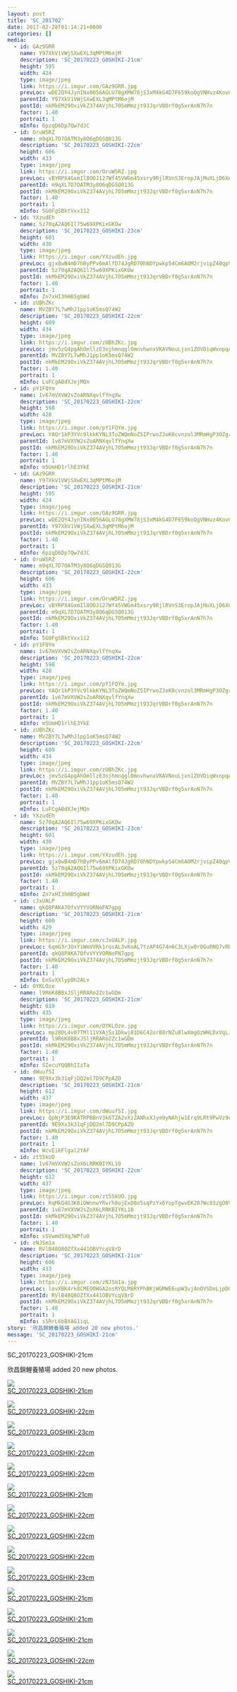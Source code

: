 ```yaml
---
layout: post
title: 'SC_201702' 
date: 2017-02-28T01:14:21+0000 
categories: [] 
media:
  - id: GAz9GRR
    name: Y97XkV1VWjSXwEXL3qMPtM6ojM
    description: 'SC_20170223_GOSHIKI-21cm'   
    height: 595
    width: 424
    type: image/jpeg
    link: https://i.imgur.com/GAz9GRR.jpg
    prevLoc: wDE2QY4JynINx0056AGLU78gXMW78jS3xM4kG4D7F659koQgVNHvz4Kov0vGf14Ex5prYNtyn113xq02SQZ5Rw6wK3iR2DRBLg9Ei4wg5gKBB2t6O03jVQ4mHj4O7JYpy4szAOD5r5M6iNqogO1GGLCW8RwQrk2BCPAmoNEqNvFGY0R2A6jJUWX5Ll6GmVSG19j8RgXPt0WJDKmNEQC3PnXpMGoZs3JnDDANwYurzqN1QKx1hojnoq
    parentId: Y97XkV1VWjSXwEXL3qMPtM6ojM
    postId: nkMkEM29OxiVkZ374AVjhL7O5mMmzjt93JqrVBDrf0g5xrAnN7h7n
    factor: 1.40
    portrait: 1
    mInfo: 6pzqD6Dp7Qw7dJC
  - id: OruW5RZ
    name: m9qXL7D7OATM3y8O6qDGSQ013G
    description: 'SC_20170223_GOSHIKI-22cm'   
    height: 606
    width: 433
    type: image/jpeg
    link: https://i.imgur.com/OruW5RZ.jpg
    prevLoc: vBYRPX4GxmIl8OOJ127Wf45VWGm45xsry9RjlRVnS3EropJAjMuXLjD6XnXvIzB4WOPgyAfrD17K7Dr8CV16wOLOlWhkJ2oERXznfQg65j4PZYfqWOy5G2Y6T09jQYlPMNcADqKZm7vgHg6V5A7NNnUW5AYm2LzoCgwxNQE2QDf4zyXmAnWLF1BVjQ7lpgfkE74NGk0DCj32zPGXJ2fBxlA94Y2YHjpK81prLRi0pLMAqVByivw5Qo
    parentId: m9qXL7D7OATM3y8O6qDGSQ013G
    postId: nkMkEM29OxiVkZ374AVjhL7O5mMmzjt93JqrVBDrf0g5xrAnN7h7n
    factor: 1.40
    portrait: 1
    mInfo: 5G0FgSBktVxx112
  - id: YXzudEh
    name: 5z70qA2AQ6Il75w69XPKixGKOw
    description: 'SC_20170223_GOSHIKI-23cm'   
    height: 601
    width: 430
    type: image/jpeg
    link: https://i.imgur.com/YXzudEh.jpg
    prevLoc: gjx8wB4mD7hByPPv6mAlfD74JgRD70hNDYpwkp54Cm6AOM2rjvipZ40qpVpWhRyQMwg8GnC7rP56E7DOUW5XZQGQ0NTpPKOYQ1r8s7113yygOvHYpM3lv6DpFO9v1QLEAqFvgn5DZ4YpH3MV62KYYBu352NZ1DRltN5rzOQAOXTVBDJGk1RZI84m8oLXgyTyX4w0l36PIOnZB3J5npCylwLMLAZKco9V1KQlvmFD08BPnjgJUZ61JN
    parentId: 5z70qA2AQ6Il75w69XPKixGKOw
    postId: nkMkEM29OxiVkZ374AVjhL7O5mMmzjt93JqrVBDrf0g5xrAnN7h7n
    factor: 1.40
    portrait: 1
    mInfo: Zn7xHI3hHB5gbWd
  - id: zUBhZKc
    name: MVZBY7L7wMhJ1pp1oK5msQ74W2
    description: 'SC_20170223_GOSHIKI-22cm'   
    height: 609
    width: 434
    type: image/jpeg
    link: https://i.imgur.com/zUBhZKc.jpg
    prevLoc: jmv5zG4pgAhOmllzE3njhmnqgl0mnvhwnxVKAVNouLjxn1ZOVDiqWxnpqAqkuLPNWKMRwlCR61LpzLpVhEB48DzDXACDNMMNjJ57hQ6VRPnvyQIMvGv1GJGXf949QPAV9xF9jv7965P8iJYqwBvAAnCDLVqEmQNpUoDG97k27vT9YENM52Mphgj2pyX5pLUrk34zXy6DTVP55V6ZxYc9Ylmj7vzLtw867M5Vx3iQRlM3k2vZU9vkO5
    parentId: MVZBY7L7wMhJ1pp1oK5msQ74W2
    postId: nkMkEM29OxiVkZ374AVjhL7O5mMmzjt93JqrVBDrf0g5xrAnN7h7n
    factor: 1.40
    portrait: 1
    mInfo: LuFCgABdXJejMQn
  - id: pY1FQYm
    name: 1v67mVXVW2sZoARNXqvlfYnqXw
    description: 'SC_20170223_GOSHIKI-22cm'   
    height: 598
    width: 428
    type: image/jpeg
    link: https://i.imgur.com/pY1FQYm.jpg
    prevLoc: YAQr1kP3YVc9lkkKYNL3ToZWQmNoZ5IPrwoZJoK0cvnzol3MRmHgP3OZgrgLTPGLR3z9knTW4lDKw1xWSBnE9WlW5pFK41XVog5EFLyx1wpoJkF9J1lyAkjgu2ApxLWoAAtNBBm6Nkrksy7Qkx6OOnhOgoYRnZWrC7LZoBrABJFwO66RmjWDSvk3DDoWpyijQYqXVglkhnA1GDR4gGuKQjq50NPJc9OJ2PER3guW54XwoOLBt1KrAE
    parentId: 1v67mVXVW2sZoARNXqvlfYnqXw
    postId: nkMkEM29OxiVkZ374AVjhL7O5mMmzjt93JqrVBDrf0g5xrAnN7h7n
    factor: 1.40
    portrait: 1
    mInfo: m5UmHD1rlhE3YkE
  - id: GAz9GRR
    name: Y97XkV1VWjSXwEXL3qMPtM6ojM
    description: 'SC_20170223_GOSHIKI-21cm'   
    height: 595
    width: 424
    type: image/jpeg
    link: https://i.imgur.com/GAz9GRR.jpg
    prevLoc: wDE2QY4JynINx0056AGLU78gXMW78jS3xM4kG4D7F659koQgVNHvz4Kov0vGf14Ex5prYNtyn113xq02SQZ5Rw6wK3iR2DRBLg9Ei4wg5gKBB2t6O03jVQ4mHj4O7JYpy4szAOD5r5M6iNqogO1GGLCW8RwQrk2BCPAmoNEqNvFGY0R2A6jJUWX5Ll6GmVSG19j8RgXPt0WJDKmNEQC3PnXpMGoZs3JnDDANwYurzqN1QKx1hojnoq
    parentId: Y97XkV1VWjSXwEXL3qMPtM6ojM
    postId: nkMkEM29OxiVkZ374AVjhL7O5mMmzjt93JqrVBDrf0g5xrAnN7h7n
    factor: 1.40
    portrait: 1
    mInfo: 6pzqD6Dp7Qw7dJC
  - id: OruW5RZ
    name: m9qXL7D7OATM3y8O6qDGSQ013G
    description: 'SC_20170223_GOSHIKI-22cm'   
    height: 606
    width: 433
    type: image/jpeg
    link: https://i.imgur.com/OruW5RZ.jpg
    prevLoc: vBYRPX4GxmIl8OOJ127Wf45VWGm45xsry9RjlRVnS3EropJAjMuXLjD6XnXvIzB4WOPgyAfrD17K7Dr8CV16wOLOlWhkJ2oERXznfQg65j4PZYfqWOy5G2Y6T09jQYlPMNcADqKZm7vgHg6V5A7NNnUW5AYm2LzoCgwxNQE2QDf4zyXmAnWLF1BVjQ7lpgfkE74NGk0DCj32zPGXJ2fBxlA94Y2YHjpK81prLRi0pLMAqVByivw5Qo
    parentId: m9qXL7D7OATM3y8O6qDGSQ013G
    postId: nkMkEM29OxiVkZ374AVjhL7O5mMmzjt93JqrVBDrf0g5xrAnN7h7n
    factor: 1.40
    portrait: 1
    mInfo: 5G0FgSBktVxx112
  - id: pY1FQYm
    name: 1v67mVXVW2sZoARNXqvlfYnqXw
    description: 'SC_20170223_GOSHIKI-22cm'   
    height: 598
    width: 428
    type: image/jpeg
    link: https://i.imgur.com/pY1FQYm.jpg
    prevLoc: YAQr1kP3YVc9lkkKYNL3ToZWQmNoZ5IPrwoZJoK0cvnzol3MRmHgP3OZgrgLTPGLR3z9knTW4lDKw1xWSBnE9WlW5pFK41XVog5EFLyx1wpoJkF9J1lyAkjgu2ApxLWoAAtNBBm6Nkrksy7Qkx6OOnhOgoYRnZWrC7LZoBrABJFwO66RmjWDSvk3DDoWpyijQYqXVglkhnA1GDR4gGuKQjq50NPJc9OJ2PER3guW54XwoOLBt1KrAE
    parentId: 1v67mVXVW2sZoARNXqvlfYnqXw
    postId: nkMkEM29OxiVkZ374AVjhL7O5mMmzjt93JqrVBDrf0g5xrAnN7h7n
    factor: 1.40
    portrait: 1
    mInfo: m5UmHD1rlhE3YkE
  - id: zUBhZKc
    name: MVZBY7L7wMhJ1pp1oK5msQ74W2
    description: 'SC_20170223_GOSHIKI-22cm'   
    height: 609
    width: 434
    type: image/jpeg
    link: https://i.imgur.com/zUBhZKc.jpg
    prevLoc: jmv5zG4pgAhOmllzE3njhmnqgl0mnvhwnxVKAVNouLjxn1ZOVDiqWxnpqAqkuLPNWKMRwlCR61LpzLpVhEB48DzDXACDNMMNjJ57hQ6VRPnvyQIMvGv1GJGXf949QPAV9xF9jv7965P8iJYqwBvAAnCDLVqEmQNpUoDG97k27vT9YENM52Mphgj2pyX5pLUrk34zXy6DTVP55V6ZxYc9Ylmj7vzLtw867M5Vx3iQRlM3k2vZU9vkO5
    parentId: MVZBY7L7wMhJ1pp1oK5msQ74W2
    postId: nkMkEM29OxiVkZ374AVjhL7O5mMmzjt93JqrVBDrf0g5xrAnN7h7n
    factor: 1.40
    portrait: 1
    mInfo: LuFCgABdXJejMQn
  - id: YXzudEh
    name: 5z70qA2AQ6Il75w69XPKixGKOw
    description: 'SC_20170223_GOSHIKI-23cm'   
    height: 601
    width: 430
    type: image/jpeg
    link: https://i.imgur.com/YXzudEh.jpg
    prevLoc: gjx8wB4mD7hByPPv6mAlfD74JgRD70hNDYpwkp54Cm6AOM2rjvipZ40qpVpWhRyQMwg8GnC7rP56E7DOUW5XZQGQ0NTpPKOYQ1r8s7113yygOvHYpM3lv6DpFO9v1QLEAqFvgn5DZ4YpH3MV62KYYBu352NZ1DRltN5rzOQAOXTVBDJGk1RZI84m8oLXgyTyX4w0l36PIOnZB3J5npCylwLMLAZKco9V1KQlvmFD08BPnjgJUZ61JN
    parentId: 5z70qA2AQ6Il75w69XPKixGKOw
    postId: nkMkEM29OxiVkZ374AVjhL7O5mMmzjt93JqrVBDrf0g5xrAnN7h7n
    factor: 1.40
    portrait: 1
    mInfo: Zn7xHI3hHB5gbWd
  - id: cJxUALP
    name: qkQ8PAKA7OfvVYYVORNoFN7gpg
    description: 'SC_20170223_GOSHIKI-21cm'   
    height: 600
    width: 429
    type: image/jpeg
    link: https://i.imgur.com/cJxUALP.jpg
    prevLoc: 6qmG3rJOxYiWmVVRk1rosAL3vKoAL7tzAP4G74n6C3LXjw0rOGuRNQ7vRDR4tOx892lnpwtqBlrBELKyflApEKyKxNiPzDDznR4rSv7q7OJZ4QIR7QxxX45XCvKADMXnX4FQKkgKB2BjiwWPD4OyyKUOQqPjoE8MCnxONEqrE0FDyw8ZBZX0i5PpoqQklLty67zDvmZ0hYnDpjDLkRT1YmmL8JvWcXBx9zgVYrSAmLp1gzw4SxOzMX
    parentId: qkQ8PAKA7OfvVYYVORNoFN7gpg
    postId: nkMkEM29OxiVkZ374AVjhL7O5mMmzjt93JqrVBDrf0g5xrAnN7h7n
    factor: 1.40
    portrait: 1
    mInfo: EnSvXXlyp0h2ALv
  - id: OYKLOze
    name: l9R6K8B8xJSljRRARo2Zc1wGDm
    description: 'SC_20170223_GOSHIKI-21cm'   
    height: 610
    width: 435
    type: image/jpeg
    link: https://i.imgur.com/OYKLOze.jpg
    prevLoc: mp28DL4v07TMl11VXAj5s1Dkwj81D6C42orB8rNZu8lwXmgOzWHLDxVqLJLEcOm27Gq3vWtx2EkkZ5B4I6D7VjBjZ3HrkYYLYVKmtyl7Lw4L2lhjQZg3LPzjcBOZZJKmDNiR29Qj0BL2H9Grq7JQQMUEq7LXnZ3YUAjkEXgqXVclnvoGMKQVSMxkgqXr20SRJV5l5gYLiqM70O0PRDsXoAgAkGV8sjLNlxKxGxirWqGR97RBtYGVrv
    parentId: l9R6K8B8xJSljRRARo2Zc1wGDm
    postId: nkMkEM29OxiVkZ374AVjhL7O5mMmzjt93JqrVBDrf0g5xrAnN7h7n
    factor: 1.40
    portrait: 1
    mInfo: SIecuYQQBhIIzTa
  - id: dWuuf5I
    name: 9E9Xx3k31qFjDQ2ml7D9CPpAZO
    description: 'SC_20170223_GOSHIKI-21cm'   
    height: 612
    width: 437
    type: image/jpeg
    link: https://i.imgur.com/dWuuf5I.jpg
    prevLoc: QpNjP3E9KATRPBBnV3k6TZA2vXzZANhxXJym9yNAhjw1Erq9LRt9PwVz9o97szyEOjk5ZQfKqDl9xwvxt8omjg3gEXU6Pw2B0GP8cWlA210wgEtqR1LqZQjVInDxXP4wmqTrkpVr9g4Gs8PnYJprrmUVoKpw8jBgsJGKPgY7g2sOPr5QE8RNuyzX0k5jy9IVAYozZWOXfMJoxmGR44UwnRL4EpxZFBQgjxLP8PUPOy1Jl57RfAzqkv
    parentId: 9E9Xx3k31qFjDQ2ml7D9CPpAZO
    postId: nkMkEM29OxiVkZ374AVjhL7O5mMmzjt93JqrVBDrf0g5xrAnN7h7n
    factor: 1.40
    portrait: 1
    mInfo: WcvEikFlgal2YAF
  - id: zt55kUO
    name: 1v67mVXVW2sZoX6LRRKBIYKL10
    description: 'SC_20170223_GOSHIKI-22cm'   
    height: 612
    width: 437
    type: image/jpeg
    link: https://i.imgur.com/zt55kUO.jpg
    prevLoc: RqMkQ4G3K8iOWnnwYRvrh8ojExD8o5sqPzYx6YopTgwvEK207Wc83zgO8V86IjyKoVX1nJHQGvN3O2ovfJmXvYpY5GuP51BoJJnGclRn6YWDKguVANjV14NxS3Px6L31ZqsxLjm3wjB9sGNlR41oo9izK9pGl3B2sJxz0RrgRwsBLnoQGMQlCVW484rojET6zN6J4yPgsKJYOxMgDpi19lYLNgPJuRGWj2gYv8UEPBZDymlKuPLY0K
    parentId: 1v67mVXVW2sZoX6LRRKBIYKL10
    postId: nkMkEM29OxiVkZ374AVjhL7O5mMmzjt93JqrVBDrf0g5xrAnN7h7n
    factor: 1.40
    portrait: 1
    mInfo: sSVwmd5XqJWPfuO
  - id: zNJSm1a
    name: RVlB48Q8OZfXx441OBVYcqV8rD
    description: 'SC_20170223_GOSHIKI-21cm'   
    height: 606
    width: 433
    type: image/jpeg
    link: https://i.imgur.com/zNJSm1a.jpg
    prevLoc: lovXBK4rk8CMEOOWGA2osRYQLM8RYPhBKjWGMWE6upW3vjAnOVSDoLjpD0DvTLWO9PYom3F7QO44YADzimgQ1zwzr5UR3yyQXrYVsvXM6kn1q5UoVp23qEYni50rkQr9KKupzDX4vYWvUkDE1owJJNi06rzN4lWXUEzq89WL9lT9O4RzpQrPiWz04MPBxDHXYwmW8MgocjnxxBnELxC75Wv1NJXxuPROyLkKMRHzxGD9q9zNh2NogZ
    parentId: RVlB48Q8OZfXx441OBVYcqV8rD
    postId: nkMkEM29OxiVkZ374AVjhL7O5mMmzjt93JqrVBDrf0g5xrAnN7h7n
    factor: 1.40
    portrait: 1
    mInfo: s5RrL6bBXAG1iqL
story: '欣昌錦鯉養殖場 added 20 new photos.'  
message: 'SC_20170223_GOSHIKI-21cm'  
---
```


SC_20170223_GOSHIKI-21cm
 
 
[//]: #story:
欣昌錦鯉養殖場 added 20 new photos.


[//]: #media:  
<a href="https://i.imgur.com/GAz9GRR.jpg"><img class="postImage" src="https://i.imgur.com/GAz9GRRh.jpg" />  
SC_20170223_GOSHIKI-21cm  
 </a>    


<a href="https://i.imgur.com/OruW5RZ.jpg"><img class="postImage" src="https://i.imgur.com/OruW5RZh.jpg" />  
SC_20170223_GOSHIKI-22cm  
 </a>    


<a href="https://i.imgur.com/YXzudEh.jpg"><img class="postImage" src="https://i.imgur.com/YXzudEhh.jpg" />  
SC_20170223_GOSHIKI-23cm  
 </a>    


<a href="https://i.imgur.com/zUBhZKc.jpg"><img class="postImage" src="https://i.imgur.com/zUBhZKch.jpg" />  
SC_20170223_GOSHIKI-22cm  
 </a>    


<a href="https://i.imgur.com/pY1FQYm.jpg"><img class="postImage" src="https://i.imgur.com/pY1FQYmh.jpg" />  
SC_20170223_GOSHIKI-22cm  
 </a>    


<a href="https://i.imgur.com/GAz9GRR.jpg"><img class="postImage" src="https://i.imgur.com/GAz9GRRh.jpg" />  
SC_20170223_GOSHIKI-21cm  
 </a>    


<a href="https://i.imgur.com/OruW5RZ.jpg"><img class="postImage" src="https://i.imgur.com/OruW5RZh.jpg" />  
SC_20170223_GOSHIKI-22cm  
 </a>    


<a href="https://i.imgur.com/pY1FQYm.jpg"><img class="postImage" src="https://i.imgur.com/pY1FQYmh.jpg" />  
SC_20170223_GOSHIKI-22cm  
 </a>    


<a href="https://i.imgur.com/zUBhZKc.jpg"><img class="postImage" src="https://i.imgur.com/zUBhZKch.jpg" />  
SC_20170223_GOSHIKI-22cm  
 </a>    


<a href="https://i.imgur.com/YXzudEh.jpg"><img class="postImage" src="https://i.imgur.com/YXzudEhh.jpg" />  
SC_20170223_GOSHIKI-23cm  
 </a>    


<a href="https://i.imgur.com/cJxUALP.jpg"><img class="postImage" src="https://i.imgur.com/cJxUALPh.jpg" />  
SC_20170223_GOSHIKI-21cm  
 </a>    


<a href="https://i.imgur.com/OYKLOze.jpg"><img class="postImage" src="https://i.imgur.com/OYKLOzeh.jpg" />  
SC_20170223_GOSHIKI-21cm  
 </a>    


<a href="https://i.imgur.com/dWuuf5I.jpg"><img class="postImage" src="https://i.imgur.com/dWuuf5Ih.jpg" />  
SC_20170223_GOSHIKI-21cm  
 </a>    


<a href="https://i.imgur.com/zt55kUO.jpg"><img class="postImage" src="https://i.imgur.com/zt55kUOh.jpg" />  
SC_20170223_GOSHIKI-22cm  
 </a>    


<a href="https://i.imgur.com/zNJSm1a.jpg"><img class="postImage" src="https://i.imgur.com/zNJSm1ah.jpg" />  
SC_20170223_GOSHIKI-21cm  
 </a>   
